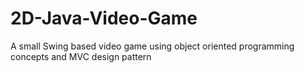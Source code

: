 2D-Java-Video-Game
==================

A small Swing based video game using object oriented programming concepts and MVC design pattern
